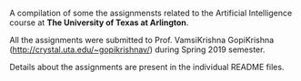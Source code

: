 A compilation of some the assignmensts related to the Artificial Intelligence course at **The University of Texas at Arlington**.

All the assignments were submitted to Prof. VamsiKrishna GopiKrishna (http://crystal.uta.edu/~gopikrishnav/) during Spring 2019 semester.

Details about the assignments are present in the individual README files.
